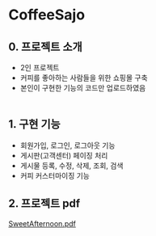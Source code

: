 # CoffeeSajo

## **0. 프로젝트 소개**
- 2인 프로젝트
- 커피를 좋아하는 사람들을 위한 쇼핑몰 구축
- 본인이 구현한 기능의 코드만 업로드하였음
<br/><br/>


## **1. 구현 기능**
- 회원가입, 로그인, 로그아웃 기능
- 게시판(고객센터) 페이징 처리
- 게시물 등록, 수정, 삭제, 조회, 검색
- 커피 커스터마이징 기능



## **2. 프로젝트 pdf** ##
[SweetAfternoon.pdf](https://github.com/ChaeYeoRyeong/SweetAfternoon/files/10139460/SweetAfternoon.pdf)



